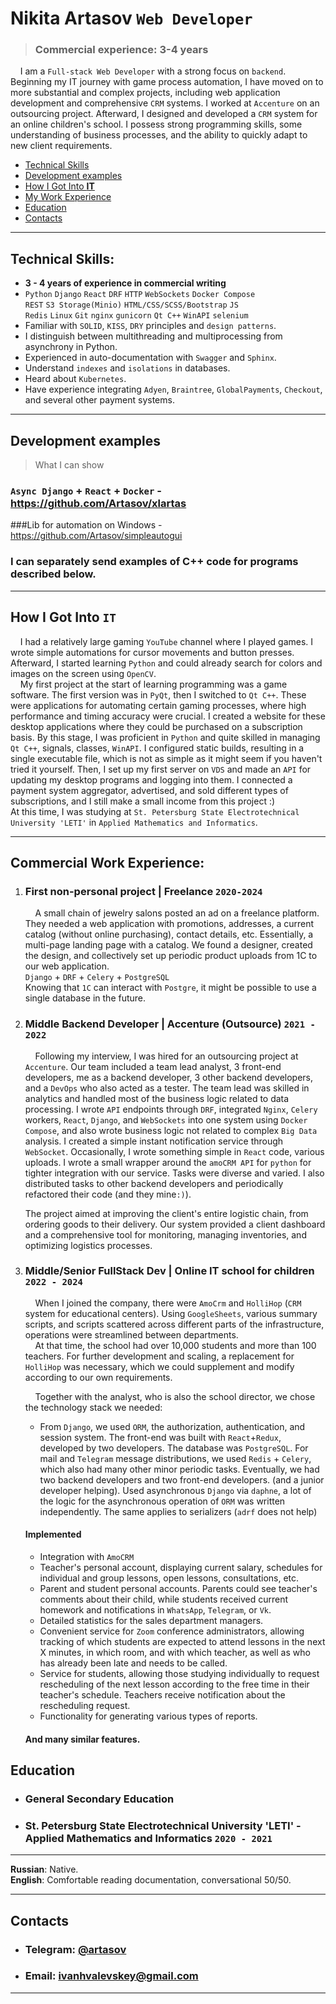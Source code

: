 # Nikita Artasov `Web Developer`

> ### Commercial experience: 3-4 years

&nbsp;&nbsp;&nbsp;&nbsp;I am a `Full-stack Web Developer` with a strong focus on `backend`.
Beginning my IT journey with game process automation, I have moved on to more
substantial and complex projects, including web application development and comprehensive
`CRM` systems. I worked at `Accenture` on an outsourcing project. Afterward, I designed and developed
a `CRM` system for an online children's school. I possess strong programming skills,
some understanding of business processes, and the ability to quickly adapt
to new client requirements.

* [Technical Skills](#technical-skills)
* [Development examples](#Development-examples)
* [How I Got Into **IT**](#how-i-got-into-it)
* [My Work Experience](#commercial-work-experience)
* [Education](#education)
* [Contacts](#contacts)

_______________________________________________________________

## Technical Skills:

* **3 - 4 years of experience in commercial writing**
* `Python` `Django` `React` `DRF` `HTTP` `WebSockets` `Docker Compose`<br>
  `REST` `S3 Storage(Minio)` `HTML/CSS/SCSS/Bootstrap` `JS`<br>
  `Redis` `Linux` `Git` `nginx` `gunicorn` `Qt C++` `WinAPI` `selenium`<br>
* Familiar with `SOLID`, `KISS`, `DRY` principles and `design patterns`.
* I distinguish between multithreading and multiprocessing from asynchrony in Python.
* Experienced in auto-documentation with `Swagger` and `Sphinx`.
* Understand `indexes` and `isolations` in databases.
* Heard about `Kubernetes`.
* Have experience integrating `Adyen`, `Braintree`, `GlobalPayments`,
  `Checkout`, and several other payment systems.
_______________________________________________________________
## Development examples
>What I can show

### `Async Django` + `React` + `Docker` - https://github.com/Artasov/xlartas
###Lib for automation on Windows - https://github.com/Artasov/simpleautogui
### I can separately send examples of C++ code for programs described below.

_______________________________________________________________

## How I Got Into `IT`

&nbsp;&nbsp;&nbsp;&nbsp;I had a relatively large gaming `YouTube` channel where I played games.
I wrote simple automations for cursor movements and button presses.
Afterward, I started learning `Python` and could already search for colors and images on the screen
using `OpenCV`. <br>
&nbsp;&nbsp;&nbsp;&nbsp;My first project at the start of learning programming was a game software.
The first version was in `PyQt`, then I switched to `Qt C++`.
These were applications for automating certain gaming processes, where high
performance and timing accuracy were crucial.
I created a website for these desktop applications where they could be purchased on a subscription basis.
By this stage, I was proficient in `Python` and quite skilled in managing
`Qt C++`, signals, classes, `WinAPI`. I configured static builds,
resulting in a single executable file, which is not as simple as it
might seem if you haven't tried it yourself. Then, I set up my first server
on `VDS` and made an `API` for updating my desktop programs and logging into them.
I connected a payment system aggregator, advertised, and sold different types
of subscriptions, and I still make a small income from this project :)<br>
At this time, I was studying at `St. Petersburg State Electrotechnical University 'LETI'`
in `Applied Mathematics and Informatics`.

_______________________________________________________________

## Commercial Work Experience:

1. ### First non-personal project | Freelance `2020-2024`
   &nbsp;&nbsp;&nbsp;&nbsp;A small chain of jewelry salons posted an ad on a freelance
   platform. They needed a web application with promotions, addresses, a current catalog (without online purchasing),
   contact details, etc. Essentially, a multi-page landing page with a catalog.
   We found a designer, created the design, and collectively set up periodic
   product uploads from 1C to our web application. <br>
   `Django` + `DRF` + `Celery` + `PostgreSQL`<br>
   Knowing that `1C` can interact with `Postgre`, it might be possible to use a single database in the future.

2. ### Middle Backend Developer | Accenture (Outsource) `2021 - 2022`

   &nbsp;&nbsp;&nbsp;&nbsp;Following my interview, I was hired for an outsourcing
   project at `Accenture`.
   Our team included a team lead analyst, 3 front-end developers, me as a backend developer,
   3 other backend developers, and a `DevOps` who also acted as a tester. The team lead was skilled in analytics
   and handled most of the business logic related to data processing.
   I wrote `API` endpoints through `DRF`, integrated `Nginx`, `Celery` workers,
   `React`, `Django`, and `WebSockets` into one system using `Docker Compose`,
   and also wrote business logic not related to complex `Big Data` analysis.
   I created a simple instant notification service through `WebSocket`.
   Occasionally, I wrote something simple in `React` code, various uploads. I wrote a small wrapper around
   the `amoCRM API` for `python` for tighter integration with our service.
   Tasks were diverse and varied. I also distributed tasks
   to other backend developers and periodically refactored their code (and they mine`:)`).

   The project aimed at improving the client's entire logistic chain,
   from ordering goods to their delivery. Our system provided
   a client dashboard and a comprehensive tool for monitoring,
   managing inventories, and optimizing logistics processes.

3. ### Middle/Senior FullStack Dev | Online IT school for children `2022 - 2024`

   &nbsp;&nbsp;&nbsp;&nbsp;When I joined the company,
   there were `AmoCrm` and `HolliHop` (`CRM` system for educational centers).
   Using `GoogleSheets`, various summary scripts, and scripts scattered
   across different parts of the infrastructure, operations were streamlined between departments.<br>
   &nbsp;&nbsp;&nbsp;&nbsp;At that time, the school had over 10,000 students and more than 100
   teachers. For further development and scaling,
   a replacement for `HolliHop` was necessary, which we could
   supplement and modify according to our own requirements.<br>

   &nbsp;&nbsp;&nbsp;&nbsp;Together with the analyst, who is also the
   school director, we chose the technology stack we needed:<br>

    * From `Django`, we used `ORM`, the authorization, authentication, and session system.
      The front-end was built with `React`+`Redux`, developed by two developers.
      The database was `PostgreSQL`. For mail and `Telegram` message distributions, we
      used `Redis` + `Celery`, which also had many other minor periodic tasks.
      Eventually, we had two backend developers and two front-end developers.
      (and a junior developer helping). Used asynchronous `Django` 
      via `daphne`, a lot of the logic for the asynchronous operation of `ORM` was written independently. 
      The same applies to serializers (`adrf` does not help)

   #### Implemented
    * Integration with `AmoCRM`
    * Teacher's personal account, displaying current salary,
      schedules for individual and group lessons, open
      lessons, consultations, etc.
    * Parent and student personal accounts. Parents could see teacher's comments about their child,
      while students received current homework and notifications in
      `WhatsApp`, `Telegram`, or `Vk`.
    * Detailed statistics for the sales department managers.
    * Convenient service for `Zoom` conference administrators, allowing tracking of which
      students are expected to attend lessons in the next X minutes,
      in which room, and with which teacher, as well as who has already been late
      and needs to be called.
    * Service for students, allowing those studying individually to request rescheduling of the next
      lesson according to the free time in their teacher's schedule. Teachers receive notification about
      the rescheduling request.
    * Functionality for generating various types of reports.

   #### And many similar features.

## Education

* ### General Secondary Education
* ### St. Petersburg State Electrotechnical University 'LETI' - Applied Mathematics and Informatics `2020 - 2021`

_______________________________________________________________
**Russian**: Native.<br>
**English**: Comfortable reading documentation, conversational 50/50.

_______________________________________________________________

## Contacts

* ### **Telegram**: [@artasov](https://t.me/artasov)
* ### **Email**: ivanhvalevskey@gmail.com

_______________________________________________________________
